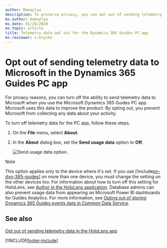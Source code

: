```yaml
---
author: Mamaylya
description: To preserve privacy, you can opt out of sending telemetry data to Microsoft in the Microsoft Dynamics 365 Guides PC app.
ms.author: mamaylya
ms.date: 01/28/2020
ms.topic: article
title: Telemetry data opt out for the Dynamics 365 Guides PC app
ms.reviewer: v-brycho
---
```


# Opt out of sending telemetry data to Microsoft in the Dynamics 365 Guides PC app



For privacy reasons, you can turn off the ability to send telemetry data to Microsoft when you use the Microsoft Dynamics 365 Guides PC app. Microsoft uses this data to improve the product. By opting out, you prevent Microsoft from collecting any data about your activity.

To turn off telemetry data for the PC app, follow these steps.

1. On the **File** menu, select **About**.

2. In the **About** dialog box, set the **Send usage data** option to **Off**.

    ![Send usage data option.](media/send-usage-data-pc.PNG "Send usage data option")

> [!NOTE]
> This option applies only to the device where it's set. If you use [!include[pn-dyn-365-guides](../includes/pn-dyn-365-guides.md)] on more than one device, you must change the setting on the other devices too. For information about how to turn off this setting for HoloLens, see [Author in the HoloLens application](hololens-app-data-opt-out.md). Database admins can also prevent usage data from appearing on Microsoft Power BI dashboards for Guides Analytics. For more information, see [Opting out of storing Dynamics 365 Guides events data in Common Data Service](data-opt-out.md).

## See also

[Opt out of sending telemetry data in the HoloLens app](hololens-app-data-opt-out.md)


[!INCLUDE[footer-include](../includes/footer-banner.md)]
